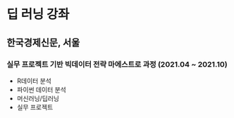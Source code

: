 # 딥 러닝 강좌

## 한국경제신문, 서울
### 실무 프로젝트 기반 빅데이터 전략 마에스트로 과정 (2021.04 ~ 2021.10)
- R데이터 분석
- 파이썬 데이터 분석
- 머신러닝/딥러닝
- 실무  프로젝트
